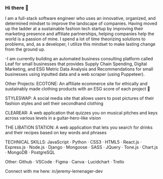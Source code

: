 ### Hi there 👋
I am a full-stack software engineer who uses an innovative, organized, and determined mindset to improve the landscape of companies. Having moved up the ladder at a sustainable fashion tech startup by improving their marketing presence and affiliate partnerships, helping companies help the world is a passion of mine. I spend a lot of time theorizing solutions to problems, and, as a developer, I utilize this mindset to make lasting change from the ground up.

-I am currently building an automated business consulting platform called Leaf for small businesses that provides Supply Chain Spending, Digital Marketing, and ESG Metric Data Analysis and Recommendations for small businesses using inputted data and a web scraper (using Puppeteer).

Other Projects: 
ECOTONE: An affiliate ecommerce site for ethically and sustainably made clothing products with an ESG score of each project 🌱

STYLESWAP: A social media site that allows users to post pictures of their fashion styles and sell their secondhand clothing 

CLEAREAR: A web application that quizzes you on musical pitches and keys across various levels in a guitar-hero-like vision

THE LIBATION STATION: A web application that lets you search for drinks and their recipes based on key words and phrases

TECHNICAL SKILLS: JavaScript · Python · CSS3 · HTML5 · React.js · Express.js · Node.js · Django · Mongoose · SASS · JQuery · Tone.js · Chart.js · MongoDB · PostgreSQL

Other: Github · VSCode · Figma · Canva · Lucidchart · Trello

Connect with me here: in/jeremy-lemenager-dev
<!--
**jlemenager/jlemenager** is a ✨ _special_ ✨ repository because its `README.md` (this file) appears on your GitHub profile.

Here are some ideas to get you started:

- 🔭 I’m currently working on ...
- 🌱 I’m currently learning ...
- 👯 I’m looking to collaborate on ...
- 🤔 I’m looking for help with ...
- 💬 Ask me about ...
- 📫 How to reach me: ...
- 😄 Pronouns: ...
- ⚡ Fun fact: ...
-->
